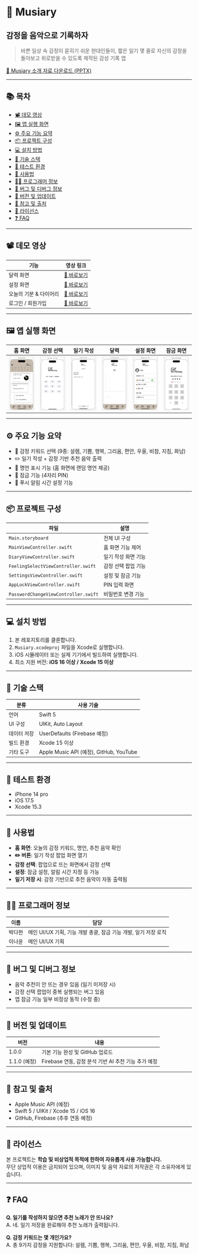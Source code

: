 # 🎵 Musiary
## 감정을 음악으로 기록하자

> 바쁜 일상 속 감정이 묻히기 쉬운 현대인들이, 짧은 일기 몇 줄로 자신의 감정을 돌아보고 위로받을 수 있도록 제작된 감성 기록 앱

[📎 Musiary 소개 자료 다운로드 (PPTX)](./Musiary_Presentation.pptx)

---

## 📚 목차

- [📽️ 데모 영상](#-데모-영상)  
- [🖼️ 앱 실행 화면](#-앱-실행-화면)  
- [⚙️ 주요 기능 요약](#-주요-기능-요약)  
- [📦 프로젝트 구성](#-프로젝트-구성)  
- [💻 설치 방법](#-설치-방법)  
- [🧰 기술 스택](#-기술-스택)  
- [📱 테스트 환경](#-테스트-환경)  
- [📝 사용법](#-사용법)  
- [👩‍💻 프로그래머 정보](#-프로그래머-정보)  
- [🐞 버그 및 디버그 정보](#-버그-및-디버그-정보)  
- [🚀 버전 및 업데이트](#-버전-및-업데이트)  
- [🔗 참고 및 출처](#-참고-및-출처)  
- [📜 라이선스](#-라이선스)  
- [❓ FAQ](#-faq)

---

## 📽️ 데모 영상

| 기능 | 영상 링크 |
|------|-----------|
| 달력 화면 | [🔗 바로보기](https://youtube.com/shorts/Gy8pKY1qYOQ?feature=share) |
| 설정 화면 | [🔗 바로보기](https://youtube.com/shorts/p5d6pR_KJF8?feature=share) |
| 오늘의 기분 & 다이어리 | [🔗 바로보기](https://youtube.com/shorts/p5d6pR_KJF8?feature=share) |
| 로그인 / 회원가입 | [🔗 바로보기](https://youtube.com/shorts/wQ1W1s4ducM?feature=share) |

---

## 🖼️ 앱 실행 화면

| 홈 화면 | 감정 선택 | 일기 작성 | 달력 | 설정 화면 | 잠금 화면 |
|---------|-----------|------------|------------|------------|------------|
| ![홈](images/main.png) | ![감정선택](images/feeling.png) | ![일기작성](images/diary.png) | ![달력](images/calendar.png) | ![설정 화면](images/settings.png) | ![잠금 화면](images/appunlock.png) |

---

## ⚙️ 주요 기능 요약

- 🧠 감정 키워드 선택 (9종: 설렘, 기쁨, 행복, 그리움, 편안, 우울, 비참, 지침, 화남)  
- ✏️ 일기 작성 + 감정 기반 추천 음악 출력  
- 💬 명언 표시 기능 (홈 화면에 랜덤 명언 제공)  
- 🔐 잠금 기능 (4자리 PIN)  
- 🔔 푸시 알림 시간 설정 기능  

---

## 📦 프로젝트 구성

| 파일 | 설명 |
|------|------|
| `Main.storyboard` | 전체 UI 구성 |
| `MainViewController.swift` | 홈 화면 기능 제어 |
| `DiaryViewController.swift` | 일기 작성 화면 기능 |
| `FeelingSelectViewController.swift` | 감정 선택 팝업 기능 |
| `SettingsViewController.swift` | 설정 및 잠금 기능 |
| `AppLockViewController.swift` | PIN 입력 화면 |
| `PasswordChangeViewController.swift` | 비밀번호 변경 기능 |

---

## 💻 설치 방법

1. 본 레포지토리를 클론합니다.
2. `Musiary.xcodeproj` 파일을 Xcode로 실행합니다.
3. iOS 시뮬레이터 또는 실제 기기에서 빌드하여 실행합니다.
4. 최소 지원 버전: **iOS 16 이상 / Xcode 15 이상**

---

## 🧰 기술 스택

| 분류 | 사용 기술 |
|------|------------|
| 언어 | Swift 5 |
| UI 구성 | UIKit, Auto Layout |
| 데이터 저장 | UserDefaults (Firebase 예정) |
| 빌드 환경 | Xcode 15 이상 |
| 기타 도구 | Apple Music API (예정), GitHub, YouTube |

---

## 📱 테스트 환경

- iPhone 14 pro  
- iOS 17.5  
- Xcode 15.3  

---

## 📝 사용법

- **홈 화면**: 오늘의 감정 키워드, 명언, 추천 음악 확인  
- **✏️ 버튼**: 일기 작성 팝업 화면 열기  
- **감정 선택**: 팝업으로 뜨는 화면에서 감정 선택  
- **설정**: 잠금 설정, 알림 시간 지정 등 가능  
- **일기 저장 시**: 감정 기반으로 추천 음악이 자동 출력됨  

---

## 👩‍💻 프로그래머 정보

| 이름 | 담당 |
|------|------|
| 박다현 | 메인 UI/UX 기획, 기능 개발 총괄, 잠금 기능 개발, 일기 저장 로직 |
| 이나윤 | 메인 UI/UX 기획 |

---

## 🐞 버그 및 디버그 정보

- 음악 추천이 안 뜨는 경우 있음 (일기 미저장 시)  
- 감정 선택 팝업이 중복 실행되는 버그 있음  
- 앱 잠금 기능 일부 비정상 동작 (수정 중)  

---

## 🚀 버전 및 업데이트

| 버전 | 내용 |
|------|------|
| 1.0.0 | 기본 기능 완성 및 GitHub 업로드 |
| 1.1.0 (예정) | Firebase 연동, 감정 분석 기반 AI 추천 기능 추가 예정 |

---

## 🔗 참고 및 출처

- Apple Music API (예정)
- Swift 5 / UIKit / Xcode 15 / iOS 16
- GitHub, Firebase (추후 연동 예정)

---

## 📜 라이선스

본 프로젝트는 **학습 및 비상업적 목적에 한하여 자유롭게 사용 가능합니다.**  
무단 상업적 이용은 금지되어 있으며, 이미지 및 음악 자료의 저작권은 각 소유자에게 있습니다.

---

## ❓ FAQ

**Q. 일기를 작성하지 않으면 추천 노래가 안 뜨나요?**  
A. 네. 일기 저장을 완료해야 추천 노래가 출력됩니다.

**Q. 감정 키워드는 몇 개인가요?**  
A. 총 9가지 감정을 지원합니다: 설렘, 기쁨, 행복, 그리움, 편안, 우울, 비참, 지침, 화남
